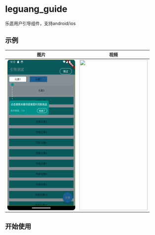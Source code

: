 # leguang_guide
 乐逛用户引导组件，支持android/ios

## 示例

|                                                                       图片                                                                       |                                                                            视频                                                                             |
|:----------------------------------------------------------------------------------------------------------------------------------------------:|:---------------------------------------------------------------------------------------------------------------------------------------------------------:|
| <img src="https://github.com/error-code/leguang_guide/blob/main/img/Screenshot_20250120_171244.png?raw=true" width="220" height="488" alt=""/> | <img src="https://github.com/error-code/leguang_guide/blob/main/img/227212dc-e895-40d0-8142-94dc5a53e97f.gif?raw=true" width="220" height="488"  alt=""/> |


## 开始使用


